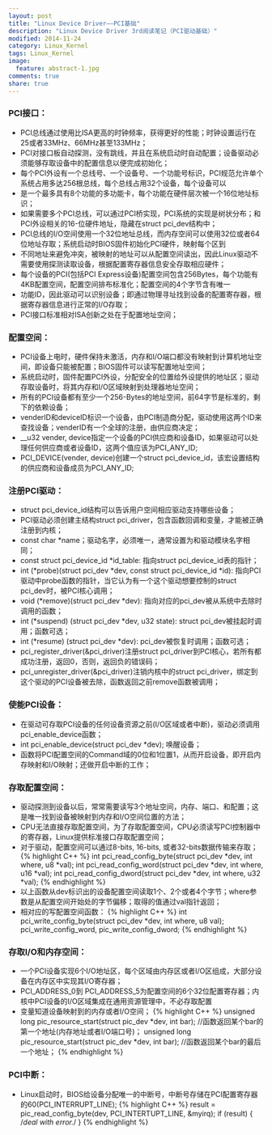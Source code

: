 ```yaml
---
layout: post
title: "Linux Device Driver——PCI基础"
description: "Linux Device Driver 3rd阅读笔记（PCI驱动基础）"
modified: 2014-11-24
category: Linux_Kernel
tags: Linux_Kernel
image:
  feature: abstract-1.jpg
comments: true
share: true
---
```


### PCI接口：
* PCI总线通过使用比ISA更高的时钟频率，获得更好的性能；时钟设置运行在25或者33MHz、66MHz甚至133MHz；
* PCI对接口板自动探测，没有跳线，并且在系统启动时自动配置；设备驱动必须能够存取设备中的配置信息以便完成初始化；
* 每个PCI外设有一个总线号、一个设备号、一个功能号标识，PCI规范允许单个系统占用多达256根总线，每个总线占用32个设备，每个设备可以
* 是一个最多具有8个功能的多功能卡，每个功能在硬件层次被一个16位地址标识；
* 如果需要多个PCI总线，可以通过PCI桥实现，PCI系统的实现是树状分布；和PCI外设相关的16-位硬件地址，隐藏在struct pci_dev结构中；
* PCI总线的I/O空间使用一个32位地址总线，而内存空间可以使用32位或者64位地址存取；系统启动时BIOS固件初始化PCI硬件，映射每个区到
* 不同地址来避免冲突，被映射的地址可以从配置空间读出，因此Linux驱动不需要使用探测读取设备，根据配置寄存器信息安全存取相应硬件；
* 每个设备的PCI(包括PCI Express设备)配置空间包含256Bytes，每个功能有4KB配置空间，配置空间排布标准化；配置空间的4个字节含有唯一
* 功能ID，因此驱动可以识别设备；即通过物理寻址找到设备的配置寄存器，根据寄存器信息进行正常的I/O存取；
* PCI接口标准相对ISA创新之处在于配置地址空间；

<!--more-->

### 配置空间：
* PCI设备上电时，硬件保持未激活，内存和I/O端口都没有映射到计算机地址空间，即设备只能被配置；BIOS固件可以读写配置地址空间；
* 系统启动时，固件配置PCI外设，分配安全的位置给外设提供的地址区；驱动存取设备时，将其内存和I/O区域映射到处理器地址空间；
* 所有的PCI设备都有至少一个256-Bytes的地址空间，前64字节是标准的，剩下的依赖设备；
* venderID和deviceID标识一个设备，由PCI制造商分配，驱动使用这两个ID来查找设备；venderID有一个全球的注册，由供应商决定；
* __u32 vender, device指定一个设备的PCI供应商和设备ID，如果驱动可以处理任何供应商或者设备ID，这两个值应该为PCI_ANY_ID;
* PCI_DEVICE(vender, device)创建一个struct pci_device_id，该宏设置结构的供应商和设备成员为PCI_ANY_ID;

### 注册PCI驱动：
* struct pci_device_id结构可以告诉用户空间相应驱动支持哪些设备；
* PCI驱动必须创建主结构struct pci_driver，包含函数回调和变量，才能被正确注册到内核；
* const char *name；驱动名字，必须唯一，通常设置为和驱动模块名字相同；
* const struct pci_device_id *id_table: 指向struct pci_device_id表的指针；
* int (*probe)(struct pci_dev *dev, const struct pci_device_id *id): 指向PCI驱动中probe函数的指针，当它认为有一个这个驱动想要控制的struct pci_dev时，被PCI核心调用；
* void (*remove)(struct pci_dev *dev): 指向对应的pci_dev被从系统中去除时调用的函数；
* int (*suspend) (struct pci_dev *dev, u32 state): struct pci_dev被挂起时调用；函数可选；
* int (*resume) (struct pci_dev *dev): pci_dev被恢复时调用；函数可选；
* pci_register_driver(&pci_driver)注册struct pci_driver到PCI核心，若所有都成功注册，返回0，否则，返回负的错误码；
* pci_unregister_driver(&pci_driver)注销内核中的struct pci_driver，绑定到这个驱动的PCI设备被去除，函数返回之前remove函数被调用；

### 使能PCI设备：
* 在驱动可存取PCI设备的任何设备资源之前(I/O区域或者中断)，驱动必须调用pci_enable_device函数；
* int pci_enable_device(struct pci_dev *dev); 唤醒设备；
* 函数将PCI配置空间的Command域的0位和1位置1，从而开启设备，即开启内存映射和I/O映射；还做开启中断的工作；

### 存取配置空间：
* 驱动探测到设备以后，常常需要读写3个地址空间，内存、端口、和配置；这是唯一找到设备被映射到内存和I/O空间位置的方法；
* CPU无法直接存取配置空间，为了存取配置空间，CPU必须读写PCI控制器中的寄存器，Linux提供标准接口存取配置空间；
* 对于驱动，配置空间可以通过8-bits, 16-bits, 或者32-bits数据传输来存取；
{% highlight C++ %}
int pci_read_config_byte(struct pci_dev *dev, int where, u8 *val);
int pci_read_config_word(struct pci_dev *dev, int where, u16 *val);
int pci_read_config_dword(struct pci_dev *dev, int where, u32 *val);
 {% endhighlight %}
* 以上函数从dev标识出的设备配置空间读取1个、2个或者4个字节；where参数是从配置空间开始处的字节偏移；取得的值通过val指针返回；
* 相对应的写配置空间函数：
{% highlight C++ %}
int pci_write_config_byte(struct pci_dev *dev, int where, u8 val); 
pci_write_config_word, pic_write_config_dword;
{% endhighlight %}

### 存取I/O和内存空间：
* 一个PCI设备实现6个I/O地址区，每个区域由内存区或者I/O区组成，大部分设备在内存区中实现其I/O寄存器；
* PCI_ADDRESS_0到 PCI_ADDRESS_5为配置空间的6个32位配置寄存器；内核中PCI设备的I/O区域集成在通用资源管理中，不必存取配置
*  变量知道设备映射到的内存或者I/O空间；
{% highlight C++ %}
unsigned long pic_resource_start(struct pic_dev *dev, int bar);	//函数返回某个bar的第一个地址(内存地址或者I/O端口号)；
unsigned long pic_resource_start(struct pic_dev *dev, int bar);	//函数返回某个bar的最后一个地址；
{% endhighlight %}

### PCI中断：
* Linux启动时，BIOS给设备分配唯一的中断号，中断号存储在PCI配置寄存器的60(PCI_INTERRUPT_LINE);
{% highlight C++ %}
result = pic_read_config_byte(dev, PCI_INTERTUPT_LINE, &myirq);
if (result) {
	/*deal with error.*/
}
{% endhighlight %} 
